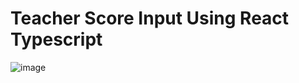 # Teacher Score Input Using React Typescript
![image](https://github.com/iqbalwijonarko/teacher-score-input/assets/45877085/6e1012b5-73bd-481c-b1dc-0e4b1f6ff196)
